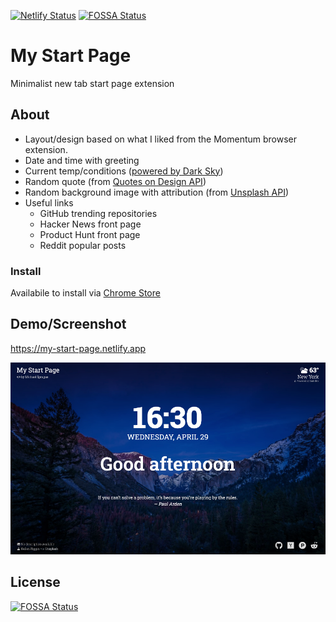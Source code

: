 [![Netlify Status](https://api.netlify.com/api/v1/badges/f17a321d-5c04-496a-9350-64b5df3335e9/deploy-status)](https://app.netlify.com/sites/my-start-page/deploys)
[![FOSSA Status](https://app.fossa.io/api/projects/git%2Bgithub.com%2Fmikesprague%2Fmy-start-page.svg?type=shield)](https://app.fossa.io/projects/git%2Bgithub.com%2Fmikesprague%2Fmy-start-page?ref=badge_shield)

# My Start Page

Minimalist new tab start page extension

## About

- Layout/design based on what I liked from the Momentum browser extension.
- Date and time with greeting
- Current temp/conditions ([powered by Dark Sky](https://darksky.net/poweredby/))
- Random quote (from [Quotes on Design API](https://quotesondesign.com/api/))
- Random background image with attribution (from [Unsplash API](https://unsplash.com/developers))
- Useful links
  - GitHub trending repositories
  - Hacker News front page
  - Product Hunt front page
  - Reddit popular posts

### Install

Availabile to install via <a href="https://chrome.google.com/webstore/detail/pjmobojmaaemcnoiccepkecplpddaaaa" target="_blank" rel="noopener">Chrome Store</a>

## Demo/Screenshot

<a href="https://my-start-page.netlify.app" target="_blank" rel="noopener">https://my-start-page.netlify.app</a>

![My Start Page Screenshot](./screenshot.png "My Start Page Screenshot")


## License
[![FOSSA Status](https://app.fossa.io/api/projects/git%2Bgithub.com%2Fmikesprague%2Fmy-start-page.svg?type=large)](https://app.fossa.io/projects/git%2Bgithub.com%2Fmikesprague%2Fmy-start-page?ref=badge_large)